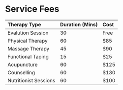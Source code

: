 # Service Fees


| Therapy Type | Duration (Mins) | Cost |
| :------ |:--- | :--- |
| Evalution Session | 30 | Free |
| Physical Therapy | 60 | $85 |
| Massage Therapy | 45 | $90 |
| Functional Taping | 15 | $25 |
| Acupuncture | 60 | $125 |
| Counselling | 60 | $130 |
| Nutritionist Sessions | 60 | $100 |

